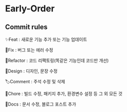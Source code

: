 # Early-Order

## Commit rules

✨Feat : 새로운 기능 추가 또는 기능 업데이트

🔨Fix : 버그 또는 에러 수정

👀Refactor : 코드 리팩토링(똑같은 기능인데 코드만 개선)

🎨Design : 디자인, 문장 수정

🏷Comment : 주석 수정 및 삭제

🍎Chore : 빌드 수정, 패키지 추가, 환경변수 설정 등 그 외 모든 것

📝Docs : 문서 수정, 블로그 포스트 추가

